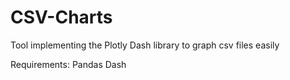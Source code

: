 # CSV-Charts
Tool implementing the Plotly Dash library to graph csv files easily

Requirements:
Pandas
Dash
